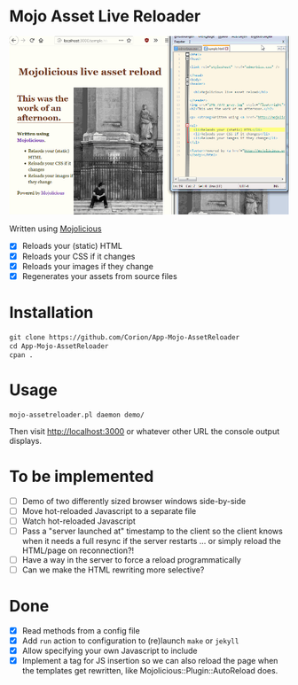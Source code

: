 # Mojo Asset Live Reloader

![Demo movie of live reloading](https://github.com/Corion/App-Mojo-AssetReloader/raw/master/demo/hero-demo.gif)

Written using [Mojolicious](http:s//mojolicious.org)

* [x] Reloads your (static) HTML
* [x] Reloads your CSS if it changes
* [x] Reloads your images if they change
* [x] Regenerates your assets from source files

# Installation

    git clone https://github.com/Corion/App-Mojo-AssetReloader
    cd App-Mojo-AssetReloader
    cpan .

# Usage

    mojo-assetreloader.pl daemon demo/

Then visit [http://localhost:3000](http://localhost:3000) or whatever other URL
the console output displays.

# To be implemented

* [ ] Demo of two differently sized browser windows side-by-side
* [ ] Move hot-reloaded Javascript to a separate file
* [ ] Watch hot-reloaded Javascript
* [ ] Pass a "server launched at" timestamp to the client so the client knows
      when it needs a full resync if the server restarts
      ... or simply reload the HTML/page on reconnection?!
* [ ] Have a way in the server to force a reload programmatically
* [ ] Can we make the HTML rewriting more selective?

# Done

* [x] Read methods from a config file
* [x] Add `run` action to configuration to (re)launch `make` or `jekyll`
* [x] Allow specifying your own Javascript to include
* [x] Implement a tag for JS insertion so we can also reload the page when
      the templates get rewritten, like Mojolicious::Plugin::AutoReload does.
